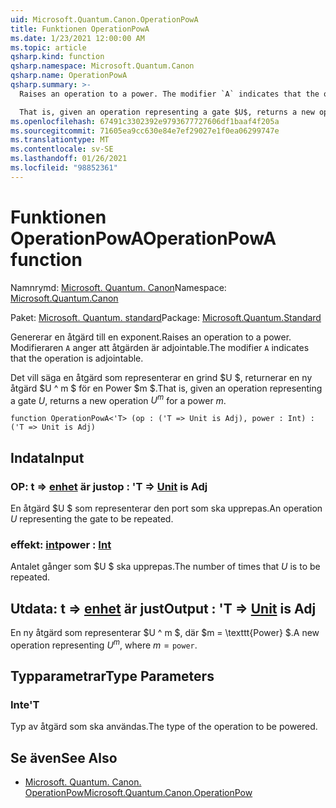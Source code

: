 ```yaml
---
uid: Microsoft.Quantum.Canon.OperationPowA
title: Funktionen OperationPowA
ms.date: 1/23/2021 12:00:00 AM
ms.topic: article
qsharp.kind: function
qsharp.namespace: Microsoft.Quantum.Canon
qsharp.name: OperationPowA
qsharp.summary: >-
  Raises an operation to a power. The modifier `A` indicates that the operation is adjointable.

  That is, given an operation representing a gate $U$, returns a new operation $U^m$ for a power $m$.
ms.openlocfilehash: 67491c3302392e9793677727606df1baaf4f205a
ms.sourcegitcommit: 71605ea9cc630e84e7ef29027e1f0ea06299747e
ms.translationtype: MT
ms.contentlocale: sv-SE
ms.lasthandoff: 01/26/2021
ms.locfileid: "98852361"
---
```

# <a name="operationpowa-function"></a><span data-ttu-id="bd031-102">Funktionen OperationPowA</span><span class="sxs-lookup"><span data-stu-id="bd031-102">OperationPowA function</span></span>

<span data-ttu-id="bd031-103">Namnrymd: [Microsoft. Quantum. Canon](xref:Microsoft.Quantum.Canon)</span><span class="sxs-lookup"><span data-stu-id="bd031-103">Namespace: [Microsoft.Quantum.Canon](xref:Microsoft.Quantum.Canon)</span></span>

<span data-ttu-id="bd031-104">Paket: [Microsoft. Quantum. standard](https://nuget.org/packages/Microsoft.Quantum.Standard)</span><span class="sxs-lookup"><span data-stu-id="bd031-104">Package: [Microsoft.Quantum.Standard](https://nuget.org/packages/Microsoft.Quantum.Standard)</span></span>


<span data-ttu-id="bd031-105">Genererar en åtgärd till en exponent.</span><span class="sxs-lookup"><span data-stu-id="bd031-105">Raises an operation to a power.</span></span>
<span data-ttu-id="bd031-106">Modifieraren `A` anger att åtgärden är adjointable.</span><span class="sxs-lookup"><span data-stu-id="bd031-106">The modifier `A` indicates that the operation is adjointable.</span></span>

<span data-ttu-id="bd031-107">Det vill säga en åtgärd som representerar en grind $U $, returnerar en ny åtgärd $U ^ m $ för en Power $m $.</span><span class="sxs-lookup"><span data-stu-id="bd031-107">That is, given an operation representing a gate $U$, returns a new operation $U^m$ for a power $m$.</span></span>

```qsharp
function OperationPowA<'T> (op : ('T => Unit is Adj), power : Int) : ('T => Unit is Adj)
```


## <a name="input"></a><span data-ttu-id="bd031-108">Indata</span><span class="sxs-lookup"><span data-stu-id="bd031-108">Input</span></span>

### <a name="op--t--unit--is-adj"></a><span data-ttu-id="bd031-109">OP: t => [enhet](xref:microsoft.quantum.lang-ref.unit)  är just</span><span class="sxs-lookup"><span data-stu-id="bd031-109">op : 'T => [Unit](xref:microsoft.quantum.lang-ref.unit)  is Adj</span></span>

<span data-ttu-id="bd031-110">En åtgärd $U $ som representerar den port som ska upprepas.</span><span class="sxs-lookup"><span data-stu-id="bd031-110">An operation $U$ representing the gate to be repeated.</span></span>


### <a name="power--int"></a><span data-ttu-id="bd031-111">effekt: [int](xref:microsoft.quantum.lang-ref.int)</span><span class="sxs-lookup"><span data-stu-id="bd031-111">power : [Int](xref:microsoft.quantum.lang-ref.int)</span></span>

<span data-ttu-id="bd031-112">Antalet gånger som $U $ ska upprepas.</span><span class="sxs-lookup"><span data-stu-id="bd031-112">The number of times that $U$ is to be repeated.</span></span>



## <a name="output--t--unit--is-adj"></a><span data-ttu-id="bd031-113">Utdata: t => [enhet](xref:microsoft.quantum.lang-ref.unit)  är just</span><span class="sxs-lookup"><span data-stu-id="bd031-113">Output : 'T => [Unit](xref:microsoft.quantum.lang-ref.unit)  is Adj</span></span>

<span data-ttu-id="bd031-114">En ny åtgärd som representerar $U ^ m $, där $m = \texttt{Power} $.</span><span class="sxs-lookup"><span data-stu-id="bd031-114">A new operation representing $U^m$, where $m = \texttt{power}$.</span></span>

## <a name="type-parameters"></a><span data-ttu-id="bd031-115">Typparametrar</span><span class="sxs-lookup"><span data-stu-id="bd031-115">Type Parameters</span></span>

### <a name="t"></a><span data-ttu-id="bd031-116">Inte</span><span class="sxs-lookup"><span data-stu-id="bd031-116">'T</span></span>

<span data-ttu-id="bd031-117">Typ av åtgärd som ska användas.</span><span class="sxs-lookup"><span data-stu-id="bd031-117">The type of the operation to be powered.</span></span>

## <a name="see-also"></a><span data-ttu-id="bd031-118">Se även</span><span class="sxs-lookup"><span data-stu-id="bd031-118">See Also</span></span>

- [<span data-ttu-id="bd031-119">Microsoft. Quantum. Canon. OperationPow</span><span class="sxs-lookup"><span data-stu-id="bd031-119">Microsoft.Quantum.Canon.OperationPow</span></span>](xref:Microsoft.Quantum.Canon.OperationPow)
